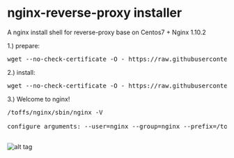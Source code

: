 # nginx-reverse-proxy installer
A nginx install shell for reverse-proxy base on Centos7 + Nginx 1.10.2

1.) prepare:

<pre>
wget --no-check-certificate -O - https://raw.githubusercontent.com/jun283/nginx-reverse-proxy/master/prepare.sh | sh
</pre>

2.) install:

<pre>
wget --no-check-certificate -O - https://raw.githubusercontent.com/jun283/nginx-reverse-proxy/master/install.sh | sh
</pre>


3.) Welcome to nginx!

<pre>
/toffs/nginx/sbin/nginx -V

configure arguments: --user=nginx --group=nginx --prefix=/toffs/nginx/ --http-proxy-temp-path=/toffs/nginx/proxy_temp --http-client-body-temp-path=/toffs/nginx/client_body_temp --with-pcre=/home/centos/nginx-build/Source/pcre-8.39 --with-zlib=/home/centos/nginx-build/Source/zlib-1.2.11 --with-http_ssl_module --with-openssl=/home/centos/nginx-build/Source/openssl-1.0.2j --with-stream --with-poll_module --with-http_auth_request_module --with-http_image_filter_module --with-file-aio --with-ipv6 --with-http_realip_module --with-http_addition_module --with-http_xslt_module --with-http_sub_module --with-http_dav_module --with-http_flv_module --with-http_mp4_module --with-http_gzip_static_module --with-http_gunzip_module --with-http_random_index_module --with-pcre-jit --with-http_stub_status_module --with-http_degradation_module --with-http_v2_module --with-http_geoip_module --add-module=/home/centos/nginx-build/Source/ngx_cache_purge-2.3 --add-module=/home/centos/nginx-build/Source/modsecurity-2.9.1/nginx/modsecurity/ --add-module=/home/centos/nginx-build/Source/kyprizel-testcookie-nginx-module-b20b5fd

</pre>

![alt tag](https://cloud.githubusercontent.com/assets/5975212/23941029/26a65f8a-09a2-11e7-822b-ad3529c621cc.png)
